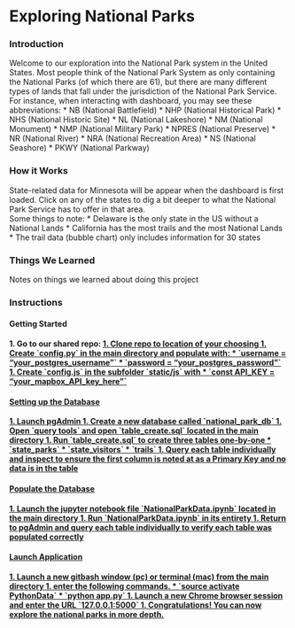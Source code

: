 <h1> Exploring National Parks </h1>

<h3>Introduction</h3>
Welcome to our exploration into the National Park system in the United States.  Most people think of the National Park System as only containing the National Parks (of which there are 61), but there are many different types of lands that fall under the jurisdiction of the National Park Service.  For instance, when interacting with dashboard, you may see these abbreviations:
* NB (National Battlefield)
* NHP (National Historical Park)
* NHS (National Historic Site)
* NL (National Lakeshore)
* NM (National Monument)
* NMP (National Military Park)
* NPRES (National Preserve)
* NR (National River)
* NRA (National Recreation Area)
* NS (National Seashore)
* PKWY (National Parkway)

<h3>How it Works</h3>
State-related data for Minnesota will be appear when the dashboard is first loaded.  Click on any of the states to dig a bit deeper to what the National Park Service has to offer in that area. <br>
Some things to note:
* Delaware is the only state in the US without a National Lands
* California has the most trails and the most National Lands
* The trail data (bubble chart) only includes information for 30 states <br>

<h3>Things We Learned</h3>
Notes on things we learned about doing this project <br>

<h3>Instructions</h3>
<h4>Getting Started<h4>
1. Go to our shared repo: <a href="National Parks Repo" src=”https://github.com/njmorr/Exploring-National-Parks”>
1. Clone repo to location of your choosing
1. Create `config.py` in the main directory and populate with:
	* `username = “your_postgres_username”`
* `password = “your_postgres_password”`
1. Create `config.js` in the subfolder `static/js` with
	* `const API_KEY = “your_mapbox_API_key_here”`

<h4>Setting up the Database</h4>
1. Launch pgAdmin
1. Create a new database called `national_park_db`
1. Open `query tools` and open `table_create.sql` located in the main directory
1. Run `table_create.sql` to create three tables one-by-one
	* `state_parks`
	* `state_visitors`
	* `trails`
1. Query each table individually and inspect to ensure the first column is noted at as a Primary Key and no data is in the table

<h4>Populate the Database</h4>
1. Launch the jupyter notebook file `NationalParkData.ipynb` located in the main directory
1. Run `NationalParkData.ipynb` in its entirety
1. Return to pgAdmin and query each table individually to verify each table was populated correctly

<h4>Launch Application</h4>
1. Launch a new gitbash window (pc) or terminal (mac) from the main directory
1. enter the following commands.
	* `source activate PythonData`
	* `python app.py`
1. Launch a new Chrome browser session and enter the URL `127.0.0.1:5000`
1. Congratulations! You can now explore the national parks in more depth.





